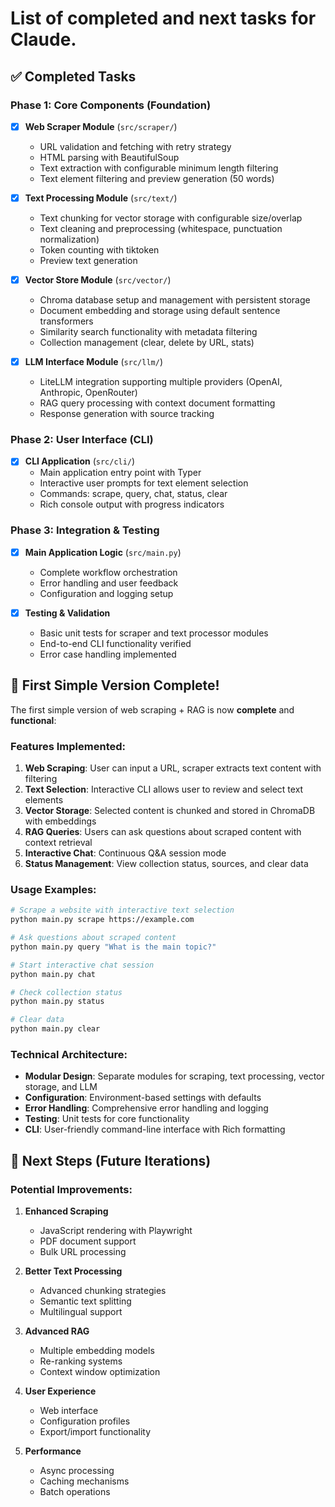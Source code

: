 # List of completed and next tasks for Claude.

## ✅ Completed Tasks

### Phase 1: Core Components (Foundation)
- [x] **Web Scraper Module** (`src/scraper/`)
   - URL validation and fetching with retry strategy
   - HTML parsing with BeautifulSoup
   - Text extraction with configurable minimum length filtering
   - Text element filtering and preview generation (50 words)

- [x] **Text Processing Module** (`src/text/`)
   - Text chunking for vector storage with configurable size/overlap
   - Text cleaning and preprocessing (whitespace, punctuation normalization)
   - Token counting with tiktoken
   - Preview text generation

- [x] **Vector Store Module** (`src/vector/`)
   - Chroma database setup and management with persistent storage
   - Document embedding and storage using default sentence transformers
   - Similarity search functionality with metadata filtering
   - Collection management (clear, delete by URL, stats)

- [x] **LLM Interface Module** (`src/llm/`)
   - LiteLLM integration supporting multiple providers (OpenAI, Anthropic, OpenRouter)
   - RAG query processing with context document formatting
   - Response generation with source tracking

### Phase 2: User Interface (CLI)
- [x] **CLI Application** (`src/cli/`)
   - Main application entry point with Typer
   - Interactive user prompts for text element selection
   - Commands: scrape, query, chat, status, clear
   - Rich console output with progress indicators

### Phase 3: Integration & Testing
- [x] **Main Application Logic** (`src/main.py`)
   - Complete workflow orchestration
   - Error handling and user feedback
   - Configuration and logging setup

- [x] **Testing & Validation**
   - Basic unit tests for scraper and text processor modules
   - End-to-end CLI functionality verified
   - Error case handling implemented

## 🎯 First Simple Version Complete!

The first simple version of web scraping + RAG is now **complete** and **functional**:

### Features Implemented:
1. **Web Scraping**: User can input a URL, scraper extracts text content with filtering
2. **Text Selection**: Interactive CLI allows user to review and select text elements
3. **Vector Storage**: Selected content is chunked and stored in ChromaDB with embeddings
4. **RAG Queries**: Users can ask questions about scraped content with context retrieval
5. **Interactive Chat**: Continuous Q&A session mode
6. **Status Management**: View collection status, sources, and clear data

### Usage Examples:
```bash
# Scrape a website with interactive text selection
python main.py scrape https://example.com

# Ask questions about scraped content
python main.py query "What is the main topic?"

# Start interactive chat session
python main.py chat

# Check collection status
python main.py status

# Clear data
python main.py clear
```

### Technical Architecture:
- **Modular Design**: Separate modules for scraping, text processing, vector storage, and LLM
- **Configuration**: Environment-based settings with defaults
- **Error Handling**: Comprehensive error handling and logging
- **Testing**: Unit tests for core functionality
- **CLI**: User-friendly command-line interface with Rich formatting

## 🚀 Next Steps (Future Iterations)

### Potential Improvements:
1. **Enhanced Scraping**
   - JavaScript rendering with Playwright
   - PDF document support
   - Bulk URL processing

2. **Better Text Processing**
   - Advanced chunking strategies
   - Semantic text splitting
   - Multilingual support

3. **Advanced RAG**
   - Multiple embedding models
   - Re-ranking systems
   - Context window optimization

4. **User Experience**
   - Web interface
   - Configuration profiles
   - Export/import functionality

5. **Performance**
   - Async processing
   - Caching mechanisms
   - Batch operations